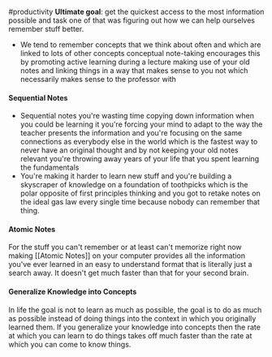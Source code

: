 #productivity 
**Ultimate goal**: get the quickest access to the most information possible and task one of that was figuring out how we can help ourselves remember stuff better.
- We tend to remember concepts that we think about often and which are linked to lots of other concepts conceptual note-taking encourages this by promoting active learning during a lecture making use of your old notes and linking things in a way that makes sense to you not which necessarily makes sense to the professor with 
#### Sequential Notes 
- Sequential notes you're wasting time copying down information when you could be learning it you're forcing your mind to adapt to the way the teacher presents the information and you're focusing on the same connections as everybody else in the world which is the fastest way to never have an original thought and by not keeping your old notes relevant you're throwing away years of your life that you spent learning the fundamentals 
- You're making it harder to learn new stuff and you're building a skyscraper of knowledge on a foundation of toothpicks which is the polar opposite of first principles thinking and you got to retake notes on the ideal gas law every single time because nobody can remember that thing.
#### Atomic Notes 
For the stuff you can't remember or at least can't memorize right now making [[Atomic Notes]] on your computer provides all the information you've ever learned in an easy to understand format that is literally just a search away. It doesn't get much faster than that for your second brain.
#### Generalize Knowledge into Concepts
In life the goal is not to learn as much as possible, the goal is to do as much as possible instead of doing things into the context in which you originally learned them. 
If you generalize your knowledge into concepts then the rate at which you can learn to do things takes off much faster than the rate at which you can come to know things.
